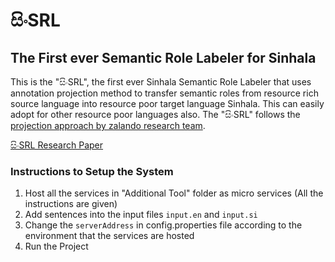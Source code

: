 # සිංSRL
## The First ever Semantic Role Labeler for Sinhala

This is the "සිංSRL", the first ever Sinhala Semantic Role Labeler that uses annotation projection method to transfer semantic roles from resource rich source language into resource poor target language Sinhala. This can easily adopt for other resource poor languages also. The "සිංSRL" follows the [projection approach by zalando research team](https://www.aclweb.org/anthology/D17-2008/).  

[සිංSRL Research Paper](http://www.colips.org/conferences/ialp2020/proceedings/papers/IALP2020_P51.pdf)

### Instructions to Setup the System
1. Host all the services in "Additional Tool" folder as micro services (All the instructions are given)
2. Add sentences into the input files `input.en` and `input.si`
3. Change the `serverAddress` in config.properties file according to the environment that the services are hosted
4. Run the Project
